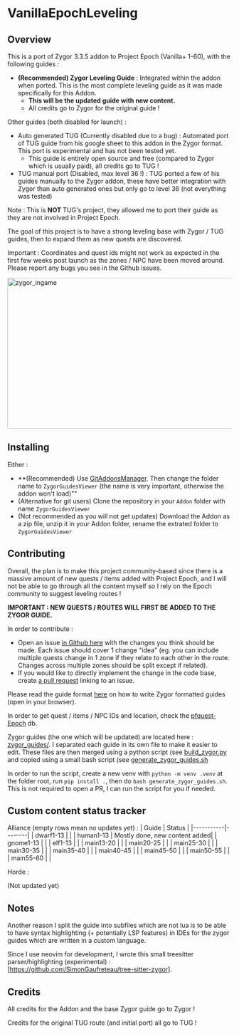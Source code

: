 # VanillaEpochLeveling

## Overview

This is a port of Zygor 3.3.5 addon to Project Epoch (Vanilla+ 1-60), with the following guides :

- **(Recommended) Zygor Leveling Guide** : Integrated within the addon when ported. This is the most complete leveling guide as it was made specifically for this Addon.
  - **This will be the updated guide with new content.**
  - All credits go to Zygor for the original guide !

Other guides (both disabled for launch) :

- Auto generated TUG (Currently disabled due to a bug) : Automated port of TUG guide from his google sheet to this addon in the Zygor format. This port is experimental and has not been tested yet.
  - This guide is entirely open source and free (compared to Zygor which is usually paid), all credits go to TUG !
- TUG manual port (Disabled, max level 36 !) : TUG ported a few of his guides manually to the Zygor addon, these have better integration with Zygor than auto generated ones but only go to level 36 (not everything was tested)

Note : This is **NOT** TUG's project, they allowed me to port their guide as they are not involved in Project Epoch.

The goal of this project is to have a strong leveling base with Zygor / TUG guides, then to expand them as new quests are discovered.

Important : Coordinates and quest ids might not work as expected in the first few weeks post launch as the zones / NPC have been moved around. Please report any bugs you see in the Github issues.

<img width="653" height="339" alt="zygor_ingame" src="https://github.com/user-attachments/assets/ec84af4d-14ce-4005-aa5f-512bdc38456b" />

## Installing

Either :


- **(Recommended) Use [GitAddonsManager](https://woblight.gitlab.io/overview/gitaddonsmanager/). Then change the folder name to `ZygorGuidesViewer` (the name is very important, otherwise the addon won't load)""
- (Alternative for git users) Clone the repository in your `Addon` folder with name `ZygorGuidesViewer` 
- (Not recommended as you will not get updates) Download the Addon as a zip file, unzip it in your Addon folder, rename the extrated folder to `ZygorGuidesViewer`

## Contributing

Overall, the plan is to make this project community-based since there is a massive amount of new quests / items added with Project Epoch,
and I will not be able to go through all the content myself so I rely on the Epoch community to suggest leveling routes !

**IMPORTANT : NEW QUESTS / ROUTES WILL FIRST BE ADDED TO THE ZYGOR GUIDE.**

In order to contribute :

- Open an issue [in Github here](https://github.com/SimonGaufreteau/VanillaEpochLeveling/issues) with the changes you think should be made. Each issue should cover 1 change "idea"
  (eg. you can include multiple quests change in 1 zone if they relate to each other in the route. Changes across multiple zones should be split except if related).
- If you would like to directly implement the change in the code base, create [a pull request](https://github.com/SimonGaufreteau/VanillaEpochLeveling/pulls) linking to an issue.

Please read the guide format [here](./guide_format.html) on how to write Zygor formatted guides (open in your browser).

In order to get quest / items / NPC IDs and location, check the [pfquest-Epoch](https://github.com/Bennylavaa/pfQuest-epoch) db.

Zygor guides (the one which will be updated) are located here : [zygor_guides/](./src/epoch/zygor_guides).
I separated each guide in its own file to make it easier to edit.
These files are then merged using a python script (see [build_zygor.py](./src/epoch/build_zygor.py) and copied using a small bash script (see [generate_zygor_guides.sh](./generate_zygor_guides.sh)

In order to run the script, create a new venv with `python -m venv .venv` at the folder root, run `pip install .`, then do `bash generate_zygor_guides.sh`.
This is not required to open a PR, I can run the script for you if needed.

## Custom content status tracker

Alliance (empty rows mean no updates yet) :
| Guide | Status |
|-----------|--------|
| dwarf1-13 | |
| human1-13 | Mostly done, new content added|
| gnome1-13 | |
| elf1-13 | |
| main13-20 | |
| main20-25 | |
| main25-30 | |
| main30-35 | |
| main35-40 | |
| main40-45 | |
| main45-50 | |
| main50-55 | |
| main55-60 | |

Horde :

(Not updated yet)

## Notes

Another reason I split the guide into subfiles which are not lua is to be able to have syntax highlighting (+ potentially LSP features) in IDEs for the zygor guides which are written in a custom language.

Since I use neovim for development, I wrote this small treesitter parser/highlighting (experimental) : [https://github.com/SimonGaufreteau/tree-sitter-zygor].

## Credits

All credits for the Addon and the base Zygor guide go to Zygor !

Credits for the original TUG route (and initial port) all go to TUG !
